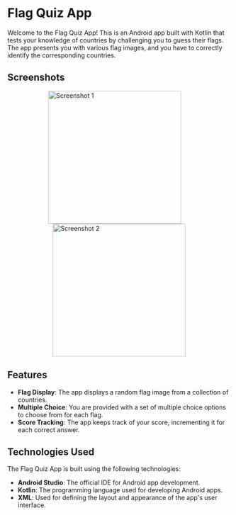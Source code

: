 # Flag Quiz App

Welcome to the Flag Quiz App! This is an Android app built with Kotlin that tests your knowledge of countries by challenging you to guess their flags. The app presents you with various flag images, and you have to correctly identify the corresponding countries.

## Screenshots

<div style="display:flex; flex-wrap:wrap; justify-content:center;">
  <img src="screenshot_1.png" alt="Screenshot 1" width="300" style="margin-right: 20px;">
  <img src="screenshot_2.png" alt="Screenshot 2" width="300">
</div>

## Features

- **Flag Display**: The app displays a random flag image from a collection of countries.
- **Multiple Choice**: You are provided with a set of multiple choice options to choose from for each flag.
- **Score Tracking**: The app keeps track of your score, incrementing it for each correct answer.

## Technologies Used

The Flag Quiz App is built using the following technologies:

- **Android Studio**: The official IDE for Android app development.
- **Kotlin**: The programming language used for developing Android apps.
- **XML**: Used for defining the layout and appearance of the app's user interface.

